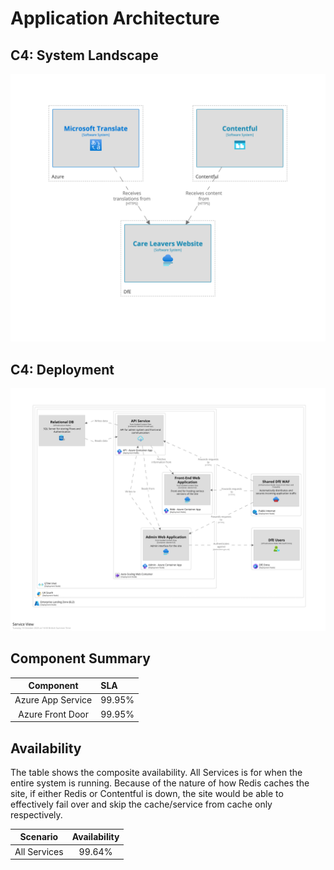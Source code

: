 # Application Architecture

## C4: System Landscape

![System Landscape](../images/system-landscape.png)

## C4: Deployment
![Deployment](../images/deployment.png)

## Component Summary

|      Component       | SLA                                               |
|:--------------------:|:--------------------------------------------------|
|  Azure App Service   | 99.95%                                            |
|   Azure Front Door   | 99.95%                                            |

## Availability

The table shows the composite availability. All Services is for when the entire system is running.
Because of the nature of how Redis caches the site, if either Redis or Contentful is down, the site would be able to
effectively fail over and skip the cache/service from cache only respectively.

|         Scenario         | Availability |
|:------------------------:|:------------:|
|      All Services        |    99.64%    |